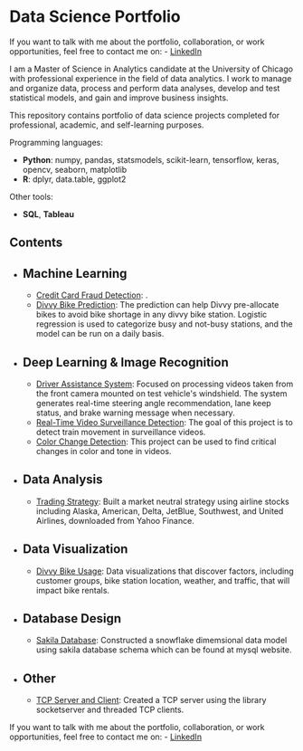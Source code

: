 # Data Science Portfolio
If you want to talk with me about the portfolio, collaboration, or work opportunities, feel free to contact me on:
    - [LinkedIn](https://www.linkedin.com/in/pang)

I am a Master of Science in Analytics candidate at the University of Chicago with professional experience in the field of data analytics. I work to manage and organize data, process and perform data analyses, develop and test statistical models, and gain and improve business insights.

This repository contains portfolio of data science projects completed for professional, academic, and self-learning purposes.


Programming languages:
  - **Python**: numpy, pandas, statsmodels, scikit-learn, tensorflow, keras, opencv, seaborn, matplotlib
  - **R**: dplyr, data.table, ggplot2

Other tools:
  - **SQL**, **Tableau**

## Contents
- ## Machine Learning
    - [Credit Card Fraud Detection](https://github.com/ranpanguchicago/credit_card_fraud_detection): .
    - [Divvy Bike Prediction](https://github.com/ranpanguchicago/divvy_bike_prediction): The prediction can help Divvy pre-allocate bikes to avoid bike shortage in any divvy bike station. Logistic regression is used to categorize busy and not-busy stations, and the model can be run on a daily basis.

- ## Deep Learning & Image Recognition
    - [Driver Assistance System](https://github.com/ranpanguchicago/driver_assistance_system): Focused on processing videos taken from the front camera mounted on test vehicle's windshield. The system generates real-time steering angle recommendation, lane keep status, and brake warning message when necessary.
    - [Real-Time Video Surveillance Detection](https://github.com/ranpanguchicago/real_time_video_surveillance_detection): The goal of this project is to detect train movement in surveillance videos.
    - [Color Change Detection](https://github.com/ranpanguchicago/color_change_detection): This project can be used to find critical changes in color and tone in videos.

- ## Data Analysis
    - [Trading Strategy](https://github.com/ranpanguchicago/trading_strategy): Built a market neutral strategy using airline stocks including Alaska, American, Delta, JetBlue, Southwest, and United Airlines, downloaded from Yahoo Finance.
    
- ## Data Visualization
    - [Divvy Bike Usage](https://github.com/ranpanguchicago/divvy_bike_usage): Data visualizations that discover factors, including customer groups, bike station location, weather, and traffic, that will impact bike rentals.
    
- ## Database Design
    - [Sakila Database](https://github.com/ranpanguchicago/sakila_database): Constructed a snowflake dimemsional data model using sakila database schema which can be found at mysql website.
    
- ## Other
    - [TCP Server and Client](https://github.com/ranpanguchicago/tcp_server_and_client): Created a TCP server using the library socketserver and threaded TCP clients.
  
If you want to talk with me about the portfolio, collaboration, or work opportunities, feel free to contact me on:
    - [LinkedIn](https://www.linkedin.com/in/pang)

